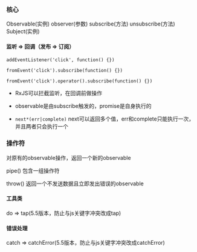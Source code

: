 ### 核心 

Observable(实例) observer(参数) subscribe(方法) unsubscribe(方法) Subject(实例)


#### 监听 => 回调（发布 => 订阅）

```
addEventListener('click', function() {})
```

```
fromEvent('click').subscribe(function() {})
```

```
fromEvent('click').operator().subscribe(function() {})
```

* RxJS可以拦截监听，在回调前做操作

* observable是由subscribe触发的，promise是自身执行的

* `next*(err|complete)` next可以返回多个值，err和complete只能执行一次，并且两者只会执行一个


### 操作符

对原有的observable操作，返回一个新的observable

pipe() 包含一组操作符

throw() 返回一个不发送数据且立即发出错误的observable

#### 工具类

do => tap(5.5版本，防止与js关键字冲突改成tap)

#### 错误处理

catch => catchError(5.5版本，防止与js关键字冲突改成catchError)
